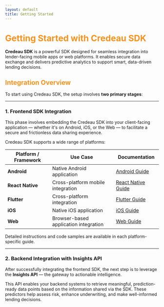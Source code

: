 ```yaml
---
layout: default
title: Getting Started
---
```


# <span style="color: #f7931e;">Getting Started with Credeau SDK</span>

**Credeau SDK** is a powerful SDK designed for seamless integration into lender-facing mobile apps or web platforms. It enables secure data exchange and delivers predictive analytics to support smart, data-driven lending decisions.

## <span style="color: #f7931e;">Integration Overview</span>

To start using Credeau SDK, the setup involves **two primary stages**:

---

### 1. Frontend SDK Integration

This phase involves embedding the Credeau SDK into your client-facing application — whether it's on Android, iOS, or the Web — to facilitate a secure and frictionless data sharing experience.

Credeau SDK supports a wide range of platforms:

| Platform / Framework | Use Case                       | Documentation         |
|----------------------|--------------------------------|------------------------|
| **Android**          | Native Android application     | [Android Guide](#)     |
| **React Native**     | Cross-platform mobile integration | [React Native Guide](#) |
| **Flutter**          | Cross-platform integration     | [Flutter Guide](#)     |
| **iOS**              | Native iOS application         | [iOS Guide](#)         |
| **Web**              | Browser-based application integration | [Web Guide](#)         |

Detailed instructions and code samples are available in each platform-specific guide.

---

### 2. Backend Integration with Insights API

After successfully integrating the frontend SDK, the next step is to leverage the **Insights API** — the gateway to actionable intelligence.

This API enables your backend systems to retrieve meaningful, prediction-ready data points based on the information shared via the SDK. These predictors help assess risk, enhance underwriting, and make well-informed lending decisions.